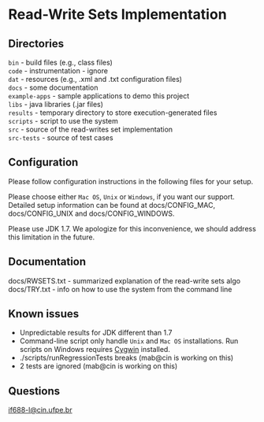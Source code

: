 Read-Write Sets Implementation
==============================

Directories
-----------

```bin``` - build files (e.g., class files) <br/>
```code``` - instrumentation - ignore <br/>
```dat``` - resources (e.g., .xml and .txt configuration files) <br/>
```docs``` - some documentation <br/>
```example-apps``` - sample applications to demo this project <br/>
```libs``` - java libraries (.jar files) <br/>
```results``` - temporary directory to store execution-generated files <br/>
```scripts``` - script to use the system <br/>
```src``` - source of the read-writes set implementation <br/>
```src-tests``` - source of test cases

Configuration
-------------

Please follow configuration instructions in the following files for
your setup.

Please choose either ```Mac OS```, ```Unix``` or ```Windows```, if you want our support. Detailed
setup information can be found at docs/CONFIG_MAC, docs/CONFIG_UNIX and docs/CONFIG_WINDOWS.

Please use JDK 1.7.  We apologize for this inconvenience, we should
address this limitation in the future.

Documentation
-------------
 
docs/RWSETS.txt - summarized explanation of the read-write sets algo
docs/TRY.txt - info on how to use the system from the command line

Known issues
------------

- Unpredictable results for JDK different than 1.7
- Command-line script only handle ```Unix``` and ```Mac OS``` installations. Run scripts on Windows requires [Cygwin](https://www.cygwin.com) installed.
- ./scripts/runRegressionTests breaks 
  (mab@cin is working on this)
- 2 tests are ignored 
  (mab@cin is working on this)

Questions
---------

if688-l@cin.ufpe.br

